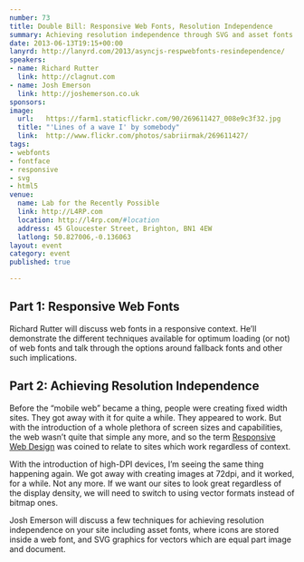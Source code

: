 ```yaml
---
number: 73
title: Double Bill: Responsive Web Fonts, Resolution Independence
summary: Achieving resolution independence through SVG and asset fonts
date: 2013-06-13T19:15+00:00
lanyrd: http://lanyrd.com/2013/asyncjs-respwebfonts-resindependence/
speakers:
- name: Richard Rutter
  link: http://clagnut.com
- name: Josh Emerson
  link: http://joshemerson.co.uk
sponsors: 
image:
  url:   https://farm1.staticflickr.com/90/269611427_008e9c3f32.jpg
  title: "'Lines of a wave I' by somebody"
  link:  http://www.flickr.com/photos/sabriirmak/269611427/
tags:
- webfonts
- fontface
- responsive
- svg
- html5
venue:
  name: Lab for the Recently Possible
  link: http://L4RP.com
  location: http://l4rp.com/#location
  address: 45 Gloucester Street, Brighton, BN1 4EW
  latlong: 50.827006,-0.136063
layout: event
category: event
published: true

---
```


## Part 1: Responsive Web Fonts
Richard Rutter will discuss web fonts in a responsive context. He’ll demonstrate the different techniques available for optimum loading (or not) of web fonts and talk through the options around fallback fonts and other such implications.

## Part 2: Achieving Resolution Independence
Before the “mobile web” became a thing, people were creating fixed width sites. They got away with it for quite a while. They appeared to work. But with the introduction of a whole plethora of screen sizes and capabilities, the web wasn’t quite that simple any more, and so the term [Responsive Web Design][responsive] was coined to relate to sites which work regardless of context.

With the introduction of high-DPI devices, I’m seeing the same thing happening again. We got away with creating images at 72dpi, and it worked, for a while. Not any more. If we want our sites to look great regardless of the display density, we will need to switch to using vector formats instead of bitmap ones.

Josh Emerson will discuss a few techniques for achieving resolution independence on your site including asset fonts, where icons are stored inside a web font, and SVG graphics for vectors which are equal part image and document.

[responsive]: http://alistapart.com/article/responsive-web-design
